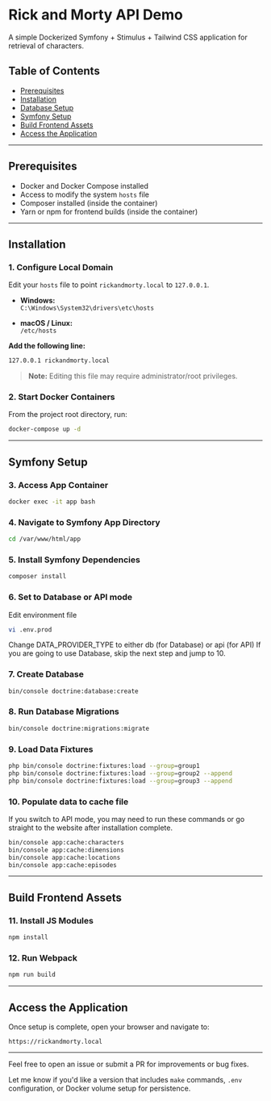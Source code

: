 # Rick and Morty API Demo

A simple Dockerized Symfony + Stimulus + Tailwind CSS application for retrieval of characters.

## Table of Contents

- [Prerequisites](#prerequisites)
- [Installation](#installation)
- [Database Setup](#database-setup)
- [Symfony Setup](#symfony-setup)
- [Build Frontend Assets](#build-frontend-assets)
- [Access the Application](#access-the-application)

---
## Prerequisites

- Docker and Docker Compose installed
- Access to modify the system `hosts` file
- Composer installed (inside the container)
- Yarn or npm for frontend builds (inside the container)

---
## Installation

### 1. Configure Local Domain

Edit your `hosts` file to point `rickandmorty.local` to `127.0.0.1`.

- **Windows:**  
  `C:\Windows\System32\drivers\etc\hosts`

- **macOS / Linux:**  
  `/etc/hosts`

**Add the following line:**

```bash
127.0.0.1 rickandmorty.local
```

> **Note:** Editing this file may require administrator/root privileges.

### 2. Start Docker Containers

From the project root directory, run:

```bash
docker-compose up -d
```

---
## Symfony Setup

### 3. Access App Container

```bash
docker exec -it app bash
```

### 4. Navigate to Symfony App Directory

```bash
cd /var/www/html/app
```

### 5. Install Symfony Dependencies

```bash
composer install
```

### 6. Set to Database or API mode
Edit environment file
```bash
vi .env.prod
```
Change DATA_PROVIDER_TYPE to either db (for Database) or api (for API)
If you are going to use Database, skip the next step and jump to 10.

### 7. Create Database

```bash
bin/console doctrine:database:create
```

### 8. Run Database Migrations

```bash
bin/console doctrine:migrations:migrate
```

### 9. Load Data Fixtures

```bash
php bin/console doctrine:fixtures:load --group=group1
php bin/console doctrine:fixtures:load --group=group2 --append
php bin/console doctrine:fixtures:load --group=group3 --append
```

### 10. Populate data to cache file
If you switch to API mode, you may need to run these commands or go straight to the website after installation complete.
```bash
bin/console app:cache:characters
bin/console app:cache:dimensions
bin/console app:cache:locations
bin/console app:cache:episodes
```

---
## Build Frontend Assets

### 11. Install JS Modules

```bash
npm install
```

### 12. Run Webpack

```bash
npm run build
```

---
## Access the Application

Once setup is complete, open your browser and navigate to:

```arduino
https://rickandmorty.local
```

---
Feel free to open an issue or submit a PR for improvements or bug fixes.


Let me know if you'd like a version that includes `make` commands, `.env` configuration, or Docker volume setup for persistence.